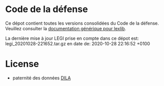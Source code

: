 # Code de la défense

Ce dépot contient toutes les versions consolidées du Code de la défense. Veuillez consulter la [documentation générique pour lexlib](https://github.com/lexlib/documentation/wiki).

La dernière mise à jour LEGI prise en compte dans ce dépot est: legi_20201028-221652.tar.gz en date de: 2020-10-28 22:16:52 +0100

# License
- paternité des données [DILA](https://www.data.gouv.fr/en/datasets/legi-codes-lois-et-reglements-consolides/)



